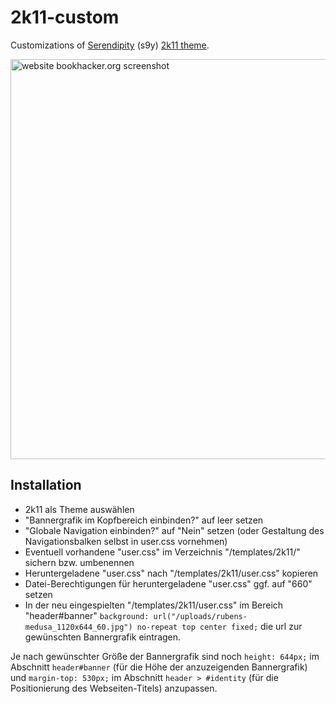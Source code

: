 # 2k11-custom
Customizations of [Serendipity](https://github.com/s9y/Serendipity "Serendipity blog software") (s9y) [2k11 theme](https://github.com/s9y/Serendipity/tree/master/templates/2k11 "2k11 theme").

<img src="https://bookhacker.org/uploads/website_60.jpg" width="640" alt="website bookhacker.org screenshot" title="website bookhacker.org screenshot">

## Installation

+ 2k11 als Theme auswählen
+ "Bannergrafik im Kopfbereich einbinden?" auf leer setzen
+ "Globale Navigation einbinden?" auf "Nein" setzen (oder Gestaltung des Navigationsbalken selbst in user.css vornehmen)
+ Eventuell vorhandene "user.css" im Verzeichnis "/templates/2k11/" sichern bzw. umbenennen
+ Heruntergeladene "user.css" nach "/templates/2k11/user.css" kopieren
+ Datei-Berechtigungen für heruntergeladene "user.css" ggf. auf "660" setzen
+ In der neu eingespielten "/templates/2k11/user.css" im Bereich "header#banner" `background: url("/uploads/rubens-medusa_1120x644_60.jpg") no-repeat top center fixed;` die url zur gewünschten Bannergrafik eintragen.

Je nach gewünschter Größe der Bannergrafik sind noch `height: 644px;` im Abschnitt `header#banner` (für die Höhe der anzuzeigenden Bannergrafik) und `margin-top: 530px;` im Abschnitt `header > #identity` (für die Positionierung des Webseiten-Titels) anzupassen.
